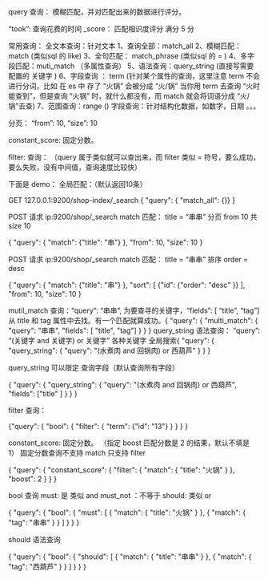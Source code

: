 query 查询： 模糊匹配，并对匹配出来的数据进行评分。

“took”: 查询花费的时间
_score： 匹配相识度评分 满分 5 分

常用查询：
全文本查询：针对文本
1、查询全部：match_all
2、模糊匹配： match (类似sql 的 like)
3、全句匹配： match_phrase (类似sql 的 = )
4、多字段匹配：muti_match （多属性查询）
5、语法查询：query_string (直接写需要配置的 关键字 )
6、字段查询 ： term (针对某个属性的查询，这里注意 term 不会进行分词，比如 在 es 中 存了 “火锅” 会被分成 “火/锅” 当你用 term 去查询 “火时能查到”，但是查询 “火锅” 时，就什么都没有，而 match 就会将词语分成 “火/锅”去查)
7、范围查询：range ()
字段查询：针对结构化数据，如数字，日期 。。。

分页：
“from”: 10,
“size”: 10

constant_score: 固定分数。

filter: 查询： （query 属于类似就可以查出来，而 filter 类似 = 符号，要么成功，要么失败，没有中间值，查询速度比较快）

下面是 demo：
全局匹配：（默认返回10条）

GET 127.0.0.1:9200/shop-index/_search
    {
      "query": { "match_all": {}}
    }

POST 请求 ip:9200/shop/_search
match 匹配： title = “串串” 分页 from 10 共 size 10

{
  "query": {
    "match": {"title": "串"}
  },
  "from": 10,
  "size": 10
}

POST 请求 ip:9200/shop/_search
match 匹配： title = “串串” 排序 order = desc

{
  "query": {
    "match": {"title": "串"}
  },
  "sort": [
        {"id": {"order": "desc" }}
  ],
  "from": 10,
  "size": 10
}

mutil_match 查询：“query”: “串串”, 为要查寻的关键字，“fields”: [ “title”, “tag”] 从 title 和 tag 属性中去找。有一个匹配就算成功。{
  "query": {
    "multi_match": {
      "query": "串串",
      "fields": [ "title", "tag"]
    }
  }
}
query_string 语法查询： “query”: “(关键字 and 关键字) or 关键字” 各种关键字 全局搜索{
  "query": {
    "query_string": {
      "query": "(水煮肉 and 回锅肉) or 西葫芦"
    }
  }
}

query_string 可以限定 查询字段（默认查询所有字段）

{
  "query": {
    "query_string": {
      "query": "(水煮肉 and 回锅肉) or 西葫芦",
      "fields": ["title" ]
    }
  }
}

filter 查询：

{"query": {
    "bool": {
      "filter": {
        "term": {"id": "13"}
      }
    }
 }
}

constant_score: 固定分数。 （指定 boost 匹配分数是 2 的结果，默认不填是 1）
固定分数查询不支持 match 只支持 filter

{
  "query": {
    "constant_score": {
      "filter": {
        "match": {
          "title": "火锅"
        }
      },
      "boost": 2
    }
  }
}

bool 查询
must: 是 类似 and
must_not ：不等于
should: 类似 or

{
  "query": {
    "bool": {
      "must": [
        {
         "match": {
            "title": "火锅"
          }
        },
        {
          "match": {
            "tag": "串串"
          }
        }
      ]
    }
  }
}

should 语法查询

{
  "query": {
    "bool": {
      "should": [
        {
          "match": {
            "title": "串串"
          }
        },
        {
          "match": {
            "tag": "西葫芦"
          }
        }
      ]
    }
  }
}